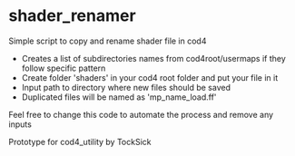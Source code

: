# shader_renamer
Simple script to copy and rename shader file in cod4


* Creates a list of subdirectories names from cod4root/usermaps if they follow specific pattern
* Create folder 'shaders' in your cod4 root folder and put your file in it
* Input path to directory where new files should be saved
* Duplicated files will be named as 'mp_name_load.ff'


Feel free to change this code to automate the process and remove any inputs

Prototype for cod4_utility by TockSick
